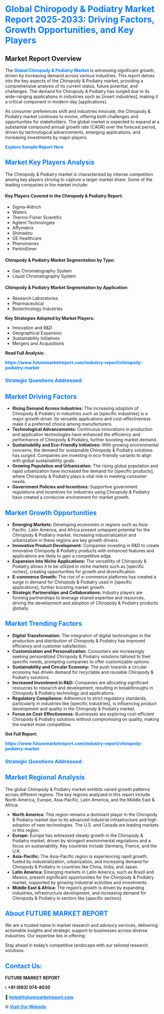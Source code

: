 <h1 style="color: #007BFF;">Global Chiropody & Podiatry Market Report 2025-2033: Driving Factors, Growth Opportunities, and Key Players</h1>

<section id="overview">
<h2>Market Report Overview</h2>
<p>The <a href="https://www.futuremarketreport.com/industry-report/chiropody-podiatry-market" style="color: #007BFF; text-decoration: none;"><strong>Global Chiropody & Podiatry Market</strong></a> is witnessing significant growth, driven by increasing demand across various industries. This report delves into the key aspects of the Chiropody & Podiatry market, providing a comprehensive analysis of its current status, future potential, and challenges. The demand for Chiropody & Podiatry has surged due to its wide-ranging applications in industries such as [insert industries], making it a critical component in modern-day [applications].</p>
<p>As consumer preferences shift and industries innovate, the Chiropody & Podiatry market continues to evolve, offering both challenges and opportunities for stakeholders. The global market is expected to expand at a substantial compound annual growth rate (CAGR) over the forecast period, driven by technological advancements, emerging applications, and increasing investments by major players.</p>
</section>

<section id="overview">
<p><a href="https://www.futuremarketreport.com/request-sample/reportId=34168" style="color: #007BFF; text-decoration: none;"><strong>Explore Sample Report Here</strong></a></p>
</section>

<section id="key-players">
<h2 style="color: #007BFF;">Market Key Players Analysis</h2>
<p>The Chiropody & Podiatry market is characterized by intense competition among key players striving to capture a larger market share. Some of the leading companies in the market include:</p>
<h4>Key Players Covered in the Chiropody & Podiatry Report:</h4>
<ul><li>Sigma-Aldrich</li><li>Waters</li><li>Thermo Fisher Scientific</li><li>Agilent Technologies</li><li>Affymetrix</li><li>Shimadzu</li><li>GE Healthcare</li><li>Phenomenex</li><li>PerkinElmer</li></ul>
<h4>Chiropody & Podiatry Market Segmentation by Type:</h4>
<ul><li>Gas Chromatography System</li><li>Liquid Chromatography System</li></ul>

<h4>Chiropody & Podiatry Market Segmentation by Application:</h4>
<ul><li>Research Laboratories</li><li>Pharmaceutical</li><li>Biotechnology Industries</li></ul>
<p><strong>Key Strategies Adopted by Market Players:</strong></p>
<ul>
<li>Innovation and R&D</li>
<li>Geographical Expansion</li>
<li>Sustainability Initiatives</li>
<li>Mergers and Acquisitions</li>
</ul>
</section>

<section>
<p><strong>Read Full Analysis: </strong></p><a href="https://www.futuremarketreport.com/industry-report/chiropody-podiatry-market" style="color: #007BFF; text-decoration: none;"><strong>https://www.futuremarketreport.com/industry-report/chiropody-podiatry-market</strong></a>
<h3 style="color: #007BFF;">Strategic Questions Addressed:</h3>
</section>

<section id="driving-factors">
<h2 style="color: #007BFF;">Market Driving Factors</h2>
<ul>
<li><strong>Rising Demand Across Industries:</strong> The increasing adoption of Chiropody & Podiatry in industries such as [specific industries] is a major growth driver. Its versatile applications and cost-effectiveness make it a preferred choice among manufacturers.</li>
<li><strong>Technological Advancements:</strong> Continuous innovations in production and application technologies have enhanced the efficiency and performance of Chiropody & Podiatry, further boosting market demand.</li>
<li><strong>Sustainability and Eco-Friendly Initiatives:</strong> With growing environmental concerns, the demand for sustainable Chiropody & Podiatry solutions has surged. Companies are investing in eco-friendly variants to align with global sustainability goals.</li>
<li><strong>Growing Population and Urbanization:</strong> The rising global population and rapid urbanization have increased the demand for [specific products], where Chiropody & Podiatry plays a vital role in meeting consumer needs.</li>
<li><strong>Government Policies and Incentives:</strong> Supportive government regulations and incentives for industries using Chiropody & Podiatry have created a conducive environment for market growth.</li>
</ul>
</section>

<section id="growth-opportunities">
<h2 style="color: #007BFF;">Market Growth Opportunities</h2>
<ul>
<li><strong>Emerging Markets:</strong> Developing economies in regions such as Asia-Pacific, Latin America, and Africa present untapped potential for the Chiropody & Podiatry market. Increasing industrialization and urbanization in these regions are key growth drivers.</li>
<li><strong>Innovative Product Development:</strong> Companies investing in R&D to create innovative Chiropody & Podiatry products with enhanced features and applications are likely to gain a competitive edge.</li>
<li><strong>Expansion into Niche Applications:</strong> The versatility of Chiropody & Podiatry allows it to be utilized in niche markets such as [specific niches], creating opportunities for growth and diversification.</li>
<li><strong>E-commerce Growth:</strong> The rise of e-commerce platforms has created a surge in demand for Chiropody & Podiatry used in [specific applications], further boosting market growth.</li>
<li><strong>Strategic Partnerships and Collaborations:</strong> Industry players are forming partnerships to leverage shared expertise and resources, driving the development and adoption of Chiropody & Podiatry products globally.</li>
</ul>
</section>

<section id="trending-factors">
<h2 style="color: #007BFF;">Market Trending Factors</h2>
<ul>
<li><strong>Digital Transformation:</strong> The integration of digital technologies in the production and distribution of Chiropody & Podiatry has improved efficiency and customer satisfaction.</li>
<li><strong>Customization and Personalization:</strong> Consumers are increasingly seeking personalized Chiropody & Podiatry solutions tailored to their specific needs, prompting companies to offer customizable options.</li>
<li><strong>Sustainability and Circular Economy:</strong> The push towards a circular economy has driven demand for recyclable and reusable Chiropody & Podiatry solutions.</li>
<li><strong>Increased Investment in R&D:</strong> Companies are allocating significant resources to research and development, resulting in breakthroughs in Chiropody & Podiatry technology and applications.</li>
<li><strong>Regulatory Compliance:</strong> Adherence to strict regulatory standards, particularly in industries like [specific industries], is influencing product development and quality in the Chiropody & Podiatry market.</li>
<li><strong>Focus on Cost-Effectiveness:</strong> Businesses are exploring cost-efficient Chiropody & Podiatry solutions without compromising on quality, making the market more competitive.</li>
</ul>
</section>

<section>
<p><strong>Get Full Report: </strong></p><a href="https://www.futuremarketreport.com/industry-report/chiropody-podiatry-market" style="color: #007BFF; text-decoration: none;"><strong>https://www.futuremarketreport.com/industry-report/chiropody-podiatry-market</strong></a>
<h3 style="color: #007BFF;">Strategic Questions Addressed:</h3>
</section>


<section id="regional-analysis">
<h2 style="color: #007BFF;">Market Regional Analysis</h2>
<p>The global Chiropody & Podiatry market exhibits varied growth patterns across different regions. The key regions analyzed in this report include North America, Europe, Asia-Pacific, Latin America, and the Middle East & Africa:</p>
<ul>
<li><strong>North America:</strong> This region remains a dominant player in the Chiropody & Podiatry market due to its advanced industrial infrastructure and high adoption of new technologies. The U.S. and Canada are leading markets in this region.</li>
<li><strong>Europe:</strong> Europe has witnessed steady growth in the Chiropody & Podiatry market, driven by stringent environmental regulations and a focus on sustainability. Key countries include Germany, France, and the U.K.</li>
<li><strong>Asia-Pacific:</strong> The Asia-Pacific region is experiencing rapid growth, fueled by industrialization, urbanization, and increasing demand for Chiropody & Podiatry in countries like China, India, and Japan.</li>
<li><strong>Latin America:</strong> Emerging markets in Latin America, such as Brazil and Mexico, present significant opportunities for the Chiropody & Podiatry market, supported by growing industrial activities and investments.</li>
<li><strong>Middle East & Africa:</strong> The region’s growth is driven by expanding industries, infrastructure development, and increasing demand for Chiropody & Podiatry in sectors like [specific sectors].</li>
</ul>
</section>

<footer>
<h2 style="color: #007BFF;">About FUTURE MARKET REPORT</h2>
<p>We are a trusted name in market research and advisory services, delivering actionable insights and strategic support to businesses across diverse industries. Our expertise lies in offering:</p>

<p>Stay ahead in today’s competitive landscape with our tailored research solutions.</p>

<h2 style="color: #007BFF;">Contact Us:</h2>
<p><strong>FUTURE MARKET REPORT</strong></p>
<p>📞 <strong>+91 (883) 074-8030</strong></p>
<p>📧 <strong><a href="mailto:help@futuremarketreport.com" style="color: #007BFF;">help@futuremarketreport.com</a></strong></p>
<p>🌐 <strong><a href="https://www.futuremarketreport.com/" style="color: #007BFF;">Visit Our Website</a></strong></p>
</footer>